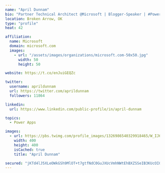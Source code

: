 ```yaml
---
name: "April Dunnam"
bio: "Partner Technical Architect @Microsoft | Blogger-Speaker | #PowerApps, #PowerAutomate, #Office365, #SharePoint | #WIT | #Karaoke Queen"
location: Broken Arrow, OK
type: "profile"
heat: 42

affiliation:
  name: Microsoft
  domain: microsoft.com
  images:
    - url: "/assets/images/organizations/microsoft.com-50x50.jpg"
      width: 50
      height: 50

website: https://t.co/enJuiGEQZc

twitter:
  username: aprildunnam
  url: https://twitter.com/aprildunnam
  followers: 11864

linkedin:
  url: https://www.linkedin.com/public-profile/in/april-dunnam

topics:
  - Power Apps

images:
  - url: https://pbs.twimg.com/profile_images/1326986540329918465/W_IJ6Ih2_400x400.jpg
    width: 400
    height: 400
    isCached: true
    title: "April Dunnam"

secured: "jKTd4lJ5XLeOWkGSh9MlOT+t7gtfNdC0GuJXUcVmhNWtEhBXZSSeIB3KUcOIGxU9QG1tfP8cfeA4Vvi1C6/TpiqeMmgi4yLuhDixXTl9c7CjX5UjovwqJ8eq2krcF9Qy+W0OaM+46qglTS5cc+3S/Zmy/ZQDoB/aORaDRk41RThZM0bc30Q9X+cBdONTuDdT2g8+q7OCbEb0wEx9MfACbHJ6I8qUYkQnpbJxxJcV5ReFvB1v8ybNGgL6u+yiVCbtZGDkT2qYj+FLVG3UBaV/TBFyRpEUrqKtExrHigN1/MSYHL9tdSMUC9PtlzO65LWJrKbfwteVOKDmaD50yiNtuaw/r8iE+Ni45yhH7yO3ZT2/Kip7ijbAwQD1iaXjs8CPxn1EiIFTN1sb4jJv6fHVjcM/rYb27q9DrhFiZqNpI/I=;0GAD5w6hSNcjyPUSUjlU9g=="
---
```


